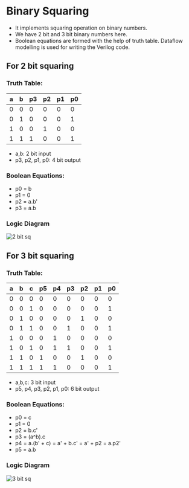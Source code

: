# Binary Squaring

- It implements squaring operation on binary numbers.
- We have 2 bit and 3 bit binary numbers here.
- Boolean equations are formed with the help of truth table. Dataflow modelling is used for writing the Verilog code.
  
## For 2 bit squaring

### Truth Table:

| a | b | p3 | p2 | p1 | p0 |
|---|---|----|----|----|----|
| 0 | 0 | 0  | 0  | 0  | 0  |
| 0 | 1 | 0  | 0  | 0  | 1  |
| 1 | 0 | 0  | 1  | 0  | 0  |
| 1 | 1 | 1  | 0  | 0  | 1  |

- a,b: 2 bit input
- p3, p2, p1, p0: 4 bit output

### Boolean Equations:

- p0 = b
- p1 = 0
- p2 = a.b'
- p3 = a.b

### Logic Diagram

![2 bit sq](https://github.com/SonalSinha237/Binary_Squaring/assets/78365433/f857eaeb-dc40-4008-8b3a-53f96ef39f3d)

## For 3 bit squaring

### Truth Table:

| a | b | c | p5 | p4 | p3 | p2 | p1 | p0 |
|---|---|---|----|----|----|----|----|----|
| 0 | 0 | 0 | 0  | 0  | 0  | 0  | 0  | 0  |
| 0 | 0 | 1 | 0  | 0  | 0  | 0  | 0  | 1  |
| 0 | 1 | 0 | 0  | 0  | 0  | 1  | 0  | 0  |
| 0 | 1 | 1 | 0  | 0  | 1  | 0  | 0  | 1  |
| 1 | 0 | 0 | 0  | 1  | 0  | 0  | 0  | 0  |
| 1 | 0 | 1 | 0  | 1  | 1  | 0  | 0  | 1  |
| 1 | 1 | 0 | 1  | 0  | 0  | 1  | 0  | 0  |
| 1 | 1 | 1 | 1  | 1  | 0  | 0  | 0  | 1  |


- a,b,c: 3 bit input
- p5, p4, p3, p2, p1, p0: 6 bit output

### Boolean Equations:

- p0 = c
- p1 = 0
- p2 = b.c'
- p3 = (a^b).c
- p4 = a.(b' + c) = a' + b.c' = a' + p2 = a.p2'
- p5 = a.b

### Logic Diagram

![3 bit sq](https://github.com/SonalSinha237/Binary_Squaring/assets/78365433/b17b4599-6858-478a-8a4f-9a55a8c6a886)

